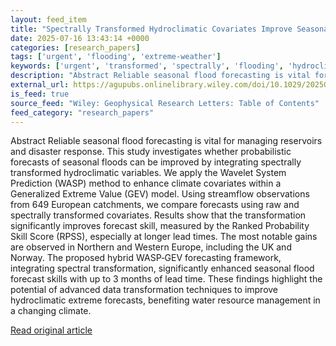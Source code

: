 ```yaml
---
layout: feed_item
title: "Spectrally Transformed Hydroclimatic Covariates Improve Seasonal Flood Forecasting"
date: 2025-07-16 13:43:14 +0000
categories: [research_papers]
tags: ['urgent', 'flooding', 'extreme-weather']
keywords: ['urgent', 'transformed', 'spectrally', 'flooding', 'hydroclimatic', 'extreme-weather']
description: "Abstract Reliable seasonal flood forecasting is vital for managing reservoirs and disaster response"
external_url: https://agupubs.onlinelibrary.wiley.com/doi/10.1029/2025GL115176?af=R
is_feed: true
source_feed: "Wiley: Geophysical Research Letters: Table of Contents"
feed_category: "research_papers"
---
```


Abstract Reliable seasonal flood forecasting is vital for managing reservoirs and disaster response. This study investigates whether probabilistic forecasts of seasonal floods can be improved by integrating spectrally transformed hydroclimatic variables. We apply the Wavelet System Prediction (WASP) method to enhance climate covariates within a Generalized Extreme Value (GEV) model. Using streamflow observations from 649 European catchments, we compare forecasts using raw and spectrally transformed covariates. Results show that the transformation significantly improves forecast skill, measured by the Ranked Probability Skill Score (RPSS), especially at longer lead times. The most notable gains are observed in Northern and Western Europe, including the UK and Norway. The proposed hybrid WASP‐GEV forecasting framework, integrating spectral transformation, significantly enhanced seasonal flood forecast skills with up to 3 months of lead time. These findings highlight the potential of advanced data transformation techniques to improve hydroclimatic extreme forecasts, benefiting water resource management in a changing climate.

[Read original article](https://agupubs.onlinelibrary.wiley.com/doi/10.1029/2025GL115176?af=R)
